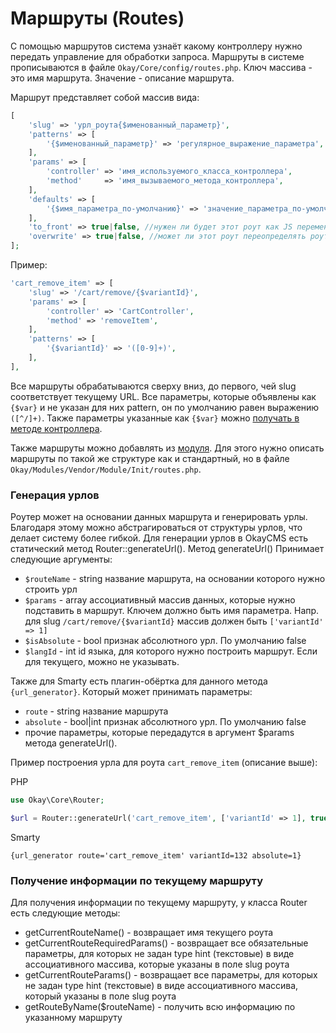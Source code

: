 # Маршруты (Routes)

С помощью маршрутов система узнаёт какому контроллеру нужно передать управление для обработки запроса.
Маршруты в системе прописываются в файле `Okay/Core/config/routes.php`.
 Ключ массива - это имя маршрута.
 Значение - описание маршрута.

Маршрут представляет собой массив вида:
```php
[
    'slug' => 'урл_роута{$именованный_параметр}',
    'patterns' => [
        '{$именованный_параметр}' => 'регулярное_выражение_параметра',
    ],
    'params' => [
        'controller' => 'имя_используемого_класса_контроллера',
        'method'     => 'имя_вызываемого_метода_контроллера',
    ],
    'defaults' => [
        '{$имя_параметра_по-умолчанию}' => 'значение_параметра_по-умолчанию',
    ],
    'to_front' => true|false, //нужен ли будет этот роут как JS переменная на фронте. В JS его можно будет увидеть как okay.router['<route_name>'],
    'overwrite' => true|false, //может ли этот роут переопределять роут, расположенный выше, при совпадающих названиях
];
```

Пример:
```php
'cart_remove_item' => [
    'slug' => '/cart/remove/{$variantId}',
    'params' => [
        'controller' => 'CartController',
        'method' => 'removeItem',
    ],
    'patterns' => [
        '{$variantId}' => '([0-9]+)',
    ],
],
```

Все маршруты обрабатываются сверху вниз, до первого, чей slug соответствует текущему URL.
Все параметры, которые объявлены как `{$var}` и не указан для них pattern, он по умолчанию равен выражению `([^/]+)`.
Также параметры указанные как `{$var}` можно [получать в методе контроллера](./controllers.md#routeVars).

Также маршруты можно добавлять из [модуля](./modules/README.md). Для этого нужно описать маршруты по такой же структуре
как и стандартный, но в файле `Okay/Modules/Vendor/Module/Init/routes.php`.

### Генерация урлов

Роутер может на основании данных маршрута и генерировать урлы. Благодаря этому можно абстрагироваться от структуры
урлов, что делает систему более гибкой. 
Для генерации урлов в OkayCMS есть статический метод Router::generateUrl().
Метод generateUrl()
Принимает следующие аргументы:
* `$routeName` - string название маршрута, на основании которого нужно строить урл
* `$params` - array ассоциативный массив данных, которые нужно подставить в маршрут.
Ключем должно быть имя параметра. Напр. для slug `/cart/remove/{$variantId}` массив должен быть `['variantId' => 1]`
* `$isAbsolute` - bool признак абсолютного урл. По умолчанию false
* `$langId` - int id языка, для которого нужно построить маршрут. Если для текущего, можно не указывать.

Также для Smarty есть плагин-обёртка для данного метода `{url_generator}`.
Который может принимать параметры:
* `route` - string название маршрута
* `absolute` - bool|int признак абсолютного урл. По умолчанию false
* прочие параметры, которые передадутся в аргумент $params метода generateUrl().

Пример построения урла для роута `cart_remove_item` (описание выше):

PHP
```php
use Okay\Core\Router;

$url = Router::generateUrl('cart_remove_item', ['variantId' => 1], true); // http://domain.com/cart/remove/123
```

Smarty
```smarty
{url_generator route='cart_remove_item' variantId=132 absolute=1}
```

### Получение информации по текущему маршруту

Для получения информации по текущему маршруту, у класса Router есть следующие методы:
* getCurrentRouteName() - возвращает имя текущего роута
* getCurrentRouteRequiredParams() - возвращает все обязательные параметры, для которых не задан type hint (текстовые)
в виде ассоциативного массива, которые указаны в поле slug роута
* getCurrentRouteParams() - возвращает все параметры, для которых не задан type hint (текстовые)
в виде ассоциативного массива, который указаны в поле slug роута
* getRouteByName($routeName) - получить всю информацию по указанному маршруту

